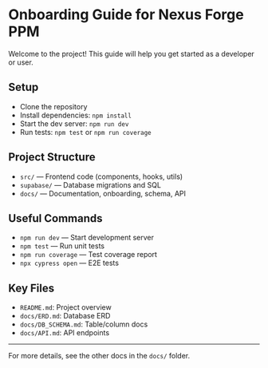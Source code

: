 # Onboarding Guide for Nexus Forge PPM

Welcome to the project! This guide will help you get started as a developer or user.

## Setup
- Clone the repository
- Install dependencies: `npm install`
- Start the dev server: `npm run dev`
- Run tests: `npm test` or `npm run coverage`

## Project Structure
- `src/` — Frontend code (components, hooks, utils)
- `supabase/` — Database migrations and SQL
- `docs/` — Documentation, onboarding, schema, API

## Useful Commands
- `npm run dev` — Start development server
- `npm test` — Run unit tests
- `npm run coverage` — Test coverage report
- `npx cypress open` — E2E tests

## Key Files
- `README.md`: Project overview
- `docs/ERD.md`: Database ERD
- `docs/DB_SCHEMA.md`: Table/column docs
- `docs/API.md`: API endpoints

---

For more details, see the other docs in the `docs/` folder.
